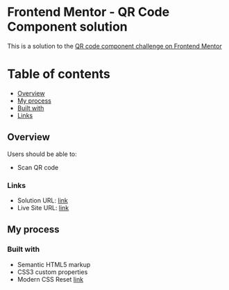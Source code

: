 # Frontend Mentor - QR Code Component solution

This is a solution to the [QR code component challenge on Frontend Mentor](https://www.frontendmentor.io/challenges/qr-code-component-iux_sIO_H)

# Table of contents

-   [Overview](#overview)
-   [My process](#my-process)
-   [Built with](#built-with)
-   [Links](#links)

## Overview

Users should be able to:

-   Scan QR code

### Links

-   Solution URL: [link](https://github.com/rflkowalski/fem-newbie-qr-code-component)
-   Live Site URL: [link](https://rflkowalski.github.io/fem-newbie-qr-code-component/)

## My process

### Built with

-   Semantic HTML5 markup
-   CSS3 custom properties
-   Modern CSS Reset [link](https://piccalil.li/blog/a-modern-css-reset/)
